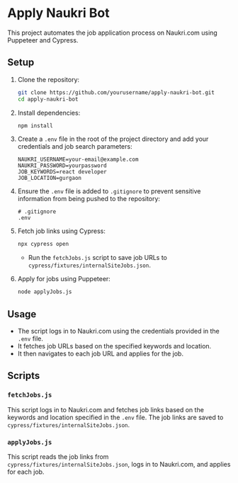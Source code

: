 # Apply Naukri Bot

This project automates the job application process on Naukri.com using Puppeteer and Cypress.

## Setup

1. Clone the repository:

   ```bash
   git clone https://github.com/yourusername/apply-naukri-bot.git
   cd apply-naukri-bot
   ```

2. Install dependencies:

   ```bash
   npm install
   ```

3. Create a `.env` file in the root of the project directory and add your credentials and job search parameters:

   ```plaintext
   NAUKRI_USERNAME=your-email@example.com
   NAUKRI_PASSWORD=yourpassword
   JOB_KEYWORDS=react developer
   JOB_LOCATION=gurgaon
   ```

4. Ensure the `.env` file is added to `.gitignore` to prevent sensitive information from being pushed to the repository:

   ```plaintext
   # .gitignore
   .env
   ```

5. Fetch job links using Cypress:

   ```bash
   npx cypress open
   ```

   - Run the `fetchJobs.js` script to save job URLs to `cypress/fixtures/internalSiteJobs.json`.

6. Apply for jobs using Puppeteer:
   ```bash
   node applyJobs.js
   ```

## Usage

- The script logs in to Naukri.com using the credentials provided in the `.env` file.
- It fetches job URLs based on the specified keywords and location.
- It then navigates to each job URL and applies for the job.

## Scripts

### `fetchJobs.js`

This script logs in to Naukri.com and fetches job links based on the keywords and location specified in the `.env` file. The job links are saved to `cypress/fixtures/internalSiteJobs.json`.

### `applyJobs.js`

This script reads the job links from `cypress/fixtures/internalSiteJobs.json`, logs in to Naukri.com, and applies for each job.
